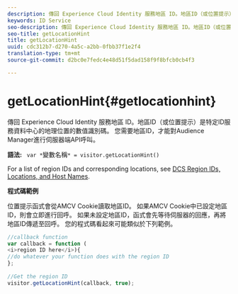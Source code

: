 ```yaml
---
description: 傳回 Experience Cloud Identity 服務地區 ID。地區ID（或位置提示）是特定ID服務資料中心的地理位置的數值識別碼。 您需要地區ID，才能對Audience Manager進行伺服器端API呼叫。
keywords: ID Service
seo-description: 傳回 Experience Cloud Identity 服務地區 ID。地區ID（或位置提示）是特定ID服務資料中心的地理位置的數值識別碼。 您需要地區ID，才能對Audience Manager進行伺服器端API呼叫。
seo-title: getLocationHint
title: getLocationHint
uuid: cdc312b7-d270-4a5c-a2bb-0fbb37f1e2f4
translation-type: tm+mt
source-git-commit: d2bc0e7fedc4e48d51f5dad158f9f8bfcb0cb4f3

---
```



# getLocationHint{#getlocationhint}

傳回 Experience Cloud Identity 服務地區 ID。地區ID（或位置提示）是特定ID服務資料中心的地理位置的數值識別碼。 您需要地區ID，才能對Audience Manager進行伺服器端API呼叫。

**語法:** ` var *`變數名稱`* = visitor.getLocationHint()`

For a list of region IDs and corresponding locations, see [DCS Region IDs, Locations, and Host Names](https://docs.adobe.com/content/help/en/audience-manager/user-guide/api-and-sdk-code/dcs/dcs-api-reference/dcs-regions.html).

**程式碼範例**

位置提示函式會從AMCV Cookie讀取地區ID。 如果AMCV Cookie中已設定地區ID，則會立即進行回呼。 如果未設定地區ID，函式會先等待伺服器的回應，再將地區ID傳遞至回呼。 您的程式碼看起來可能類似於下列範例。

```js
//callback function 
var callback = function ( 
<i>region ID here</i>){ 
//do whatever your function does with the region ID 
}; 
 
//Get the region ID 
visitor.getLocationHint(callback, true); 
```

